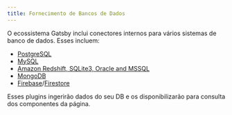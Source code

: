 ```yaml
---
title: Fornecimento de Bancos de Dados
---
```


O ecossistema Gatsby inclui conectores internos para vários sistemas de banco de dados. Esses incluem:

- [PostgreSQL](/packages/gatsby-source-pg/?=pg)
- [MySQL](/packages/gatsby-source-mysql/?=mysql)
- [Amazon Redshift, SQLite3, Oracle and MSSQL](https://github.com/mrfunnyshoes/gatsby-source-sql)
- [MongoDB](/packages/gatsby-source-mongodb/)
- [Firebase](/packages/gatsby-source-firebase/)/[Firestore](/packages/gatsby-source-firestore/)

Esses plugins ingerirão dados do seu DB e os disponibilizarão para consulta dos componentes da página.